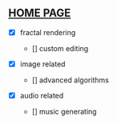 ## [HOME PAGE](https://walliychao.github.io)

- [x] fractal rendering
    - [] custom editing

- [x] image related
    - [] advanced algorithms

- [x] audio related
    - [] music generating

